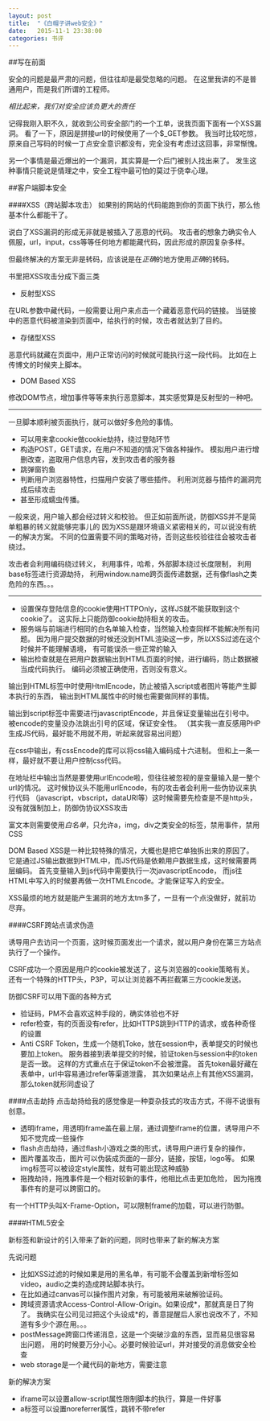```yaml
---
layout: post
title:  "《白帽子讲web安全》"
date:   2015-11-1 23:38:00
categories: 书评
---
```


##写在前面

安全的问题是最严肃的问题，但往往却是最受忽略的问题。
在这里我讲的不是普通用户，而是我们所谓的工程师。

*相比起来，我们对安全应该负更大的责任*

记得我刚入职不久，就收到公司安全部门的一个工单，说我页面下面有一个XSS漏洞。
看了一下，原因是拼接url的时候使用了一个$_GET参数。
我当时比较吃惊，原来自己写码的时候一丁点安全意识都没有，完全没有考虑过这回事，非常惭愧。

另一个事情是最近爆出的一个漏洞，其实算是一个后门被别人找出来了。
发生这种事情只能说是情理之中，安全工程中最可怕的莫过于侥幸心理。

##客户端脚本安全

####XSS（跨站脚本攻击）
如果别的网站的代码能跑到你的页面下执行，那么他基本什么都能干了。

说白了XSS漏洞的形成无非就是被插入了恶意的代码。
攻击者的想象力确实令人佩服，url，input，css等等任何地方都能藏代码，因此形成的原因复杂多样。

但最终解决的方案无非是转码，应该说是在*正确*的地方使用*正确*的转码。

书里把XSS攻击分成下面三类

* 反射型XSS

在URL参数中藏代码，一般需要让用户来点击一个藏着恶意代码的链接。
当链接中的恶意代码被渲染到页面中，给执行的时候，攻击者就达到了目的。

* 存储型XSS

恶意代码就藏在页面中，用户正常访问的时候就可能执行这一段代码。
比如在上传博文的时候夹上脚本。

* DOM Based XSS

修改DOM节点，增加事件等等来执行恶意脚本，其实感觉算是反射型的一种吧。
***
一旦脚本顺利被页面执行，就可以做好多危险的事情。

* 可以用来拿cookie做cookie劫持，绕过登陆环节
* 构造POST，GET请求，在用户不知道的情况下做各种操作。
    模拟用户进行增删改查，盗取用户信息内容，发到攻击者的服务器
* 跳弹窗钓鱼
* 判断用户浏览器特性，扫描用户安装了哪些插件。
    利用浏览器与插件的漏洞完成后续攻击
* 甚至形成蠕虫传播。

一般来说，用户输入都会经过转义和校验。
但正如前面所说，防御XSS并不是简单粗暴的转义就能够完事儿的
因为XSS是跟环境语义紧密相关的，可以说没有统一的解决方案。
不同的位置需要不同的策略对待，否则这些校验往往会被攻击者绕过。

攻击者会利用编码绕过转义，
利用事件，哈希，外部脚本绕过长度限制，
利用base标签进行资源劫持，
利用window.name跨页面传递数据，还有像flash之类危险的东西。。。
***
* 设置保存登陆信息的cookie使用HTTPOnly，这样JS就不能获取到这个cookie了。
    这实际上只能防御cookie劫持相关的攻击。
* 服务端与前端进行相同的白名单输入检查，当然输入检查同样不能解决所有问题。
    因为用户提交数据的时候还没到HTML渲染这一步，所以XSS过滤在这个时候并不能理解语境，
    有可能误杀一些正常的输入
* 输出检查就是在把用户数据输出到HTML页面的时候，进行编码，防止数据被当成代码执行。
编码必须被正确使用，否则没有意义。

输出到HTML标签中时使用HtmlEncode，防止被插入script或者图片等能产生脚本执行的东西，
输出到HTML属性中的时候也需要做同样的事情。

输出到script标签中需要进行javascriptEncode，并且保证变量输出在引号中。
被encode的变量没办法跳出引号的区域，保证安全性。
（其实我一直反感用PHP生成JS代码，最好能不用就不用，听起来就容易出问题）

在css中输出，有cssEncode的库可以将css输入编码成十六进制。
但和上一条一样，最好就不要让用户控制css代码。

在地址栏中输出当然是要使用urlEncode啦，但往往被忽视的是变量输入是一整个url的情况。
这时候协议头不能用urlEncode，有的攻击者会利用一些伪协议来执行代码
（javascript，vbscript，dataURI等）这时候需要先检查是不是http头，没有就强制加上，防御伪协议XSS攻击

富文本则需要使用*白名单*，只允许a，img，div之类安全的标签，禁用事件，禁用CSS

DOM Based XSS是一种比较特殊的情况，大概也是把它单独拆出来的原因了。
它是通过JS输出数据到HTML中，而JS代码是依赖用户数据生成，这时候需要两层编码。
首先变量输入到js代码中需要执行一次javascriptEncode，
而js往HTML中写入的时候要再做一次HTMLEncode。才能保证写入的安全。

XSS最烦的地方就是能产生漏洞的地方太tm多了，一旦有一个点没做好，就前功尽弃。

####CSRF跨站点请求伪造

诱导用户去访问一个页面，这时候页面发出一个请求，就以用户身份在第三方站点执行了一个操作。

CSRF成功一个原因是用户的cookie被发送了，这与浏览器的cookie策略有关。
还有一个特殊的HTTP头，P3P，可以让浏览器不再拦截第三方cookie发送。

防御CSRF可以用下面的各种方式

* 验证码，PM不会喜欢这种手段的，确实体验也不好
* refer检查，有的页面没有refer，比如HTTPS跳到HTTP的请求，或各种奇怪的设置
* Anti CSRF Token，生成一个随机Toke，放在session中，表单提交的时候也要加上token。
    服务器接到表单提交的时候，验证token与session中的token是否一致。
    这样的方式重点在于保证token不会被泄露。
    首先token最好藏在表单中，url中容易通过refer等渠道泄露，
    其次如果站点上有其他XSS漏洞，那么token就形同虚设了

####点击劫持
点击劫持给我的感觉像是一种耍杂技式的攻击方式，不得不说很有创意。

* 透明iframe，用透明iframe盖在最上层，通过调整iframe的位置，诱导用户不知不觉完成一些操作
* flash点击劫持，通过flash小游戏之类的形式，诱导用户进行复杂的操作，
* 图片覆盖攻击，图片可以伪装成页面的一部分，链接，按钮，logo等。
    如果img标签可以被设定style属性，就有可能出现这种威胁
* 拖拽劫持，拖拽事件是一个相对较新的事件，他相比点击更加危险，
    因为拖拽事件有的是可以跨窗口的。

有一个HTTP头叫X-Frame-Option，可以限制frame的加载，可以进行防御。

####HTML5安全

新标签和新设计的引入带来了新的问题，同时也带来了新的解决方案

先说问题

* 比如XSS过滤的时候如果是用的黑名单，有可能不会覆盖到新增标签如video，audio之类的造成跨站脚本执行。
* 在比如通过canvas可以操作图片对象，有可能被用来破解验证码。
* 跨域资源请求Access-Control-Allow-Origin。如果设成\*，那就真是日了狗了。
    我确实在公司见过把这个头设成\*的，善意提醒后人家也说改不了，不知道有多少个源在用。。。
* postMessage跨窗口传递消息，这是一个突破沙盒的东西，显而易见很容易出问题，
    用的时候要万分小心。必要时候验证url，并对接受的消息做安全检查
* web storage是一个藏代码的新地方，需要注意

新的解决方案

* iframe可以设置allow-script属性限制脚本的执行，算是一件好事
* a标签可以设置noreferrer属性，跳转不带refer

